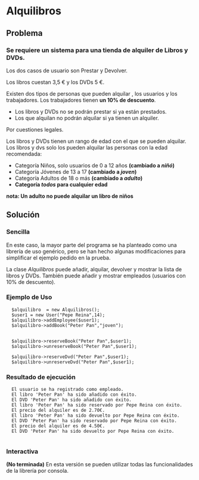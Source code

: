 # Alquilibros
## Problema

### Se requiere un sistema para una tienda de alquiler de Libros y DVDs.

Los dos casos de usuario son Prestar y Devolver.

Los libros cuestan 3,5 € y los DVDs 5 €.

Existen dos tipos de personas que pueden alquilar , los usuarios y los trabajadores. Los trabajadores tienen **un
10% de descuento**.

* Los libros y DVDs no se podrán prestar si ya están prestados.
* Los que alquilan no podrán alquilar si ya tienen un alquiler.

Por cuestiones legales.

Los libros y DVDs tienen un rango de edad con el que se pueden alquilar. Los libros y dvs solo los pueden alquilar
las personas con la edad recomendada:

* Categoría Niños, solo usuarios de 0 a 12 años **(cambiado a *niñó*)**
* Categoría Jóvenes de 13 a 17 **(cambiado a *joven*)**
* Categoría Adultos de 18 o más **(cambiado a *adulto*)**
* **Categoría *todos* para cualquier edad**

**nota: Un adulto no puede alquilar un libro de niños**

## Solución

### Sencilla
En este caso, la mayor parte del programa se ha planteado como una librería de uso genérico, pero se han hecho algunas modificaciones para simplificar el ejemplo pedido en la prueba.

La clase *Alquilibros* puede añadir, alquilar, devolver y mostrar la lista de libros y DVDs. También puede añadir y mostrar empleados (usuarios con 10% de descuento).

### Ejemplo de Uso
```
  $alquilibro  = new Alquilibros();
  $user1 = new User("Pepe Reina",14);
  $alquilibro->addEmployee($user1);
  $alquilibro->addBook("Peter Pan","joven");


  $alquilibro->reserveBook("Peter Pan",$user1);
  $alquilibro->unreserveBook("Peter Pan",$user1);

  $alquilibro->reserveDvd("Peter Pan",$user1);
  $alquilibro->unreserveDvd("Peter Pan",$user1);
  ```
### Resultado de ejecución
```
  El usuario se ha registrado como empleado.
  El libro 'Peter Pan' ha sido añadido con éxito.
  El DVD 'Peter Pan' ha sido añadido con éxito.
  El libro 'Peter Pan' ha sido reservado por Pepe Reina con éxito.
  El precio del alquiler es de 2.70€.
  El libro 'Peter Pan' ha sido devuelto por Pepe Reina con éxito.
  El DVD 'Peter Pan' ha sido reservado por Pepe Reina con éxito.
  El precio del alquiler es de 4.50€.
  El DVD 'Peter Pan' ha sido devuelto por Pepe Reina con éxito.
  
  ```
### Interactiva

**(No terminada)**
En esta versión se pueden utilizar todas las funcionalidades de la librería por consola. 
  
